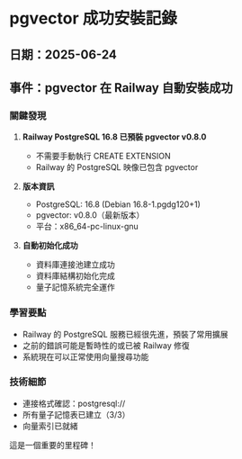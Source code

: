 # pgvector 成功安裝記錄

## 日期：2025-06-24
## 事件：pgvector 在 Railway 自動安裝成功

### 關鍵發現
1. **Railway PostgreSQL 16.8 已預裝 pgvector v0.8.0**
   - 不需要手動執行 CREATE EXTENSION
   - Railway 的 PostgreSQL 映像已包含 pgvector
   
2. **版本資訊**
   - PostgreSQL: 16.8 (Debian 16.8-1.pgdg120+1)
   - pgvector: v0.8.0（最新版本）
   - 平台：x86_64-pc-linux-gnu

3. **自動初始化成功**
   - 資料庫連接池建立成功
   - 資料庫結構初始化完成
   - 量子記憶系統完全運作

### 學習要點
- Railway 的 PostgreSQL 服務已經很先進，預裝了常用擴展
- 之前的錯誤可能是暫時性的或已被 Railway 修復
- 系統現在可以正常使用向量搜尋功能

### 技術細節
- 連接格式確認：postgresql://
- 所有量子記憶表已建立（3/3）
- 向量索引已就緒

這是一個重要的里程碑！